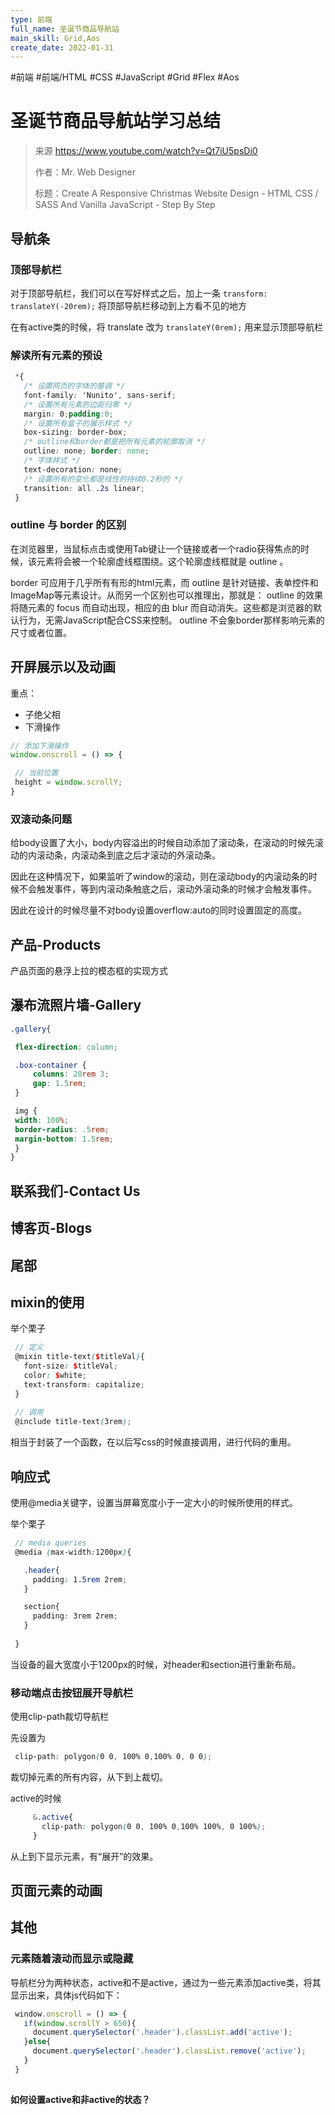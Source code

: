 ```yaml
---
type: 前端
full_name: 圣诞节商品导航站
main_skill: Grid,Aos
create_date: 2022-01-31
---
```


#前端 #前端/HTML #CSS #JavaScript #Grid #Flex #Aos

# 圣诞节商品导航站学习总结

> 来源 https://www.youtube.com/watch?v=Qt7iU5psDi0
> 
> 作者：Mr. Web Designer
> 
> 标题：Create A Responsive Christmas Website Design - HTML CSS / SASS And Vanilla JavaScript - Step By Step

## 导航条

### 顶部导航栏

对于顶部导航栏，我们可以在写好样式之后，加上一条 `transform: translateY(-20rem);` 将顶部导航栏移动到上方看不见的地方

在有active类的时候，将 translate 改为 `translateY(0rem);` 用来显示顶部导航栏

### 解读所有元素的预设

```scss
 *{
   /* 设置网页的字体的基调 */
   font-family: 'Nunito', sans-serif;
   /* 设置所有元素的边距归零 */
   margin: 0;padding:0;
   /* 设置所有盒子的展示样式 */
   box-sizing: border-box;
   /* outline和border都是把所有元素的轮廓取消 */
   outline: none; border: none;
   /* 字体样式 */
   text-decoration: none;
   /* 设置所有的变化都是线性的持续0.2秒的 */
   transition: all .2s linear;
 }
```

### outline 与 border 的区别

在浏览器里，当鼠标点击或使用Tab键让一个链接或者一个radio获得焦点的时候，该元素将会被一个轮廓虚线框围绕。这个轮廓虚线框就是 outline 。

border 可应用于几乎所有有形的html元素，而 outline 是针对链接、表单控件和ImageMap等元素设计。从而另一个区别也可以推理出，那就是： outline 的效果将随元素的 focus 而自动出现，相应的由 blur 而自动消失。这些都是浏览器的默认行为，无需JavaScript配合CSS来控制。 outline 不会象border那样影响元素的尺寸或者位置。


## 开屏展示以及动画

重点：
- 子绝父相
- 下滑操作
```js
// 添加下滑操作
window.onscroll = () => {

 // 当前位置
 height = window.scrollY;
}
```

### 双滚动条问题

给body设置了大小，body内容溢出的时候自动添加了滚动条，在滚动的时候先滚动的内滚动条，内滚动条到底之后才滚动的外滚动条。

因此在这种情况下，如果监听了window的滚动，则在滚动body的内滚动条的时候不会触发事件，等到内滚动条触底之后，滚动外滚动条的时候才会触发事件。

因此在设计的时候尽量不对body设置overflow:auto的同时设置固定的高度。


## 产品-Products

产品页面的悬浮上拉的模态框的实现方式



## 瀑布流照片墙-Gallery


```css
.gallery{

 flex-direction: column;

 .box-container {
	 columns: 20rem 3;
	 gap: 1.5rem;
 }

 img {
 width: 100%;
 border-radius: .5rem;
 margin-bottom: 1.5rem;
 }
}
```



## 联系我们-Contact Us



## 博客页-Blogs



## 尾部



## mixin的使用

举个栗子

```scss
 // 定义
 @mixin title-text($titleVal){
   font-size: $titleVal;
   color: $white;
   text-transform: capitalize;
 }
 
 // 调用
 @include title-text(3rem);
```

相当于封装了一个函数，在以后写css的时候直接调用，进行代码的重用。



## 响应式

使用@media关键字，设置当屏幕宽度小于一定大小的时候所使用的样式。

举个栗子

```scss
 // media queries
 @media (max-width:1200px){

   .header{
     padding: 1.5rem 2rem;
   }

   section{
     padding: 3rem 2rem;
   }
 
 }
```

当设备的最大宽度小于1200px的时候，对header和section进行重新布局。

### 移动端点击按钮展开导航栏

使用clip-path裁切导航栏

先设置为

```scss
 clip-path: polygon(0 0, 100% 0,100% 0, 0 0);
```

裁切掉元素的所有内容，从下到上裁切。

active的时候

```scss
     &.active{
       clip-path: polygon(0 0, 100% 0,100% 100%, 0 100%);
     }
```

从上到下显示元素，有“展开”的效果。


## 页面元素的动画







## 其他

### 元素随着滚动而显示或隐藏

导航栏分为两种状态，active和不是active，通过为一些元素添加active类，将其显示出来，具体js代码如下：

```jsx
 window.onscroll = () => {
   if(window.scrollY > 650){
     document.querySelector('.header').classList.add('active');
   }else{
     document.querySelector('.header').classList.remove('active');
   }
 }
 
```

**如何设置active和非active的状态？**

